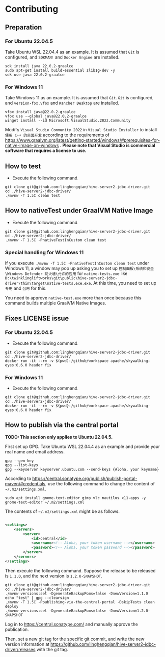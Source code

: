 # Contributing

## Preparation

### For Ubuntu 22.04.5

Take Ubuntu WSL 22.04.4 as an example.
It is assumed that `Git` is configured, and `SDKMAN!` and `Docker Engine` are installed.

```shell
sdk install java 22.0.2-graalce
sudo apt-get install build-essential zlib1g-dev -y
sdk use java 22.0.2-graalce
```

### For Windows 11

Take Windows 11 as an example.
It is assumed that `Git.Git` is configured, and `version-fox.vfox` and `Rancher Desktop` are installed.

```
vfox install java@22.0.2-graalce
vfox use --global java@22.0.2-graalce
winget install --id Microsoft.VisualStudio.2022.Community
```

Modify `Visual Studio Community 2022` in `Visual Studio Installer` to install `使用 C++ 的桌面开发` according 
to the requirements of https://www.graalvm.org/latest/getting-started/windows/#prerequisites-for-native-image-on-windows .
**Please note that Visual Studio is commercial software that requires a license to use.**

## How to test

- Execute the following command.

```shell
git clone git@github.com:linghengqian/hive-server2-jdbc-driver.git
cd ./hive-server2-jdbc-driver/
./mvnw -T 1.5C clean test
```

## How to nativeTest under GraalVM Native Image

- Execute the following command.

```shell
git clone git@github.com:linghengqian/hive-server2-jdbc-driver.git
cd ./hive-server2-jdbc-driver/
./mvnw -T 1.5C -PnativeTestInCustom clean test
```

### Special handling for Windows 11

If you execute `./mvnw -T 1.5C -PnativeTestInCustom clean test` under Windows 11, 
a window may pop up asking you to set up `控制面板\系统和安全\Windows Defender 防火墙\允许的应用` for `native-tests.exe` 
like `D:\twinklingliftworks\git\public\hive-server2-jdbc-driver\thin\target\native-tests.exe.exe`. 
At this time, you need to set up `专用` and `公用` for this.

You need to approve `native-test.exe` more than once because this command builds multiple GraalVM Native Images.

## Fixes LICENSE issue

### For Ubuntu 22.04.5

- Execute the following command.

```shell
git clone git@github.com:linghengqian/hive-server2-jdbc-driver.git
cd ./hive-server2-jdbc-driver/
docker run -it --rm -v $(pwd):/github/workspace apache/skywalking-eyes:0.6.0 header fix
```

### For Windows 11

- Execute the following command.

```
git clone git@github.com:linghengqian/hive-server2-jdbc-driver.git
cd ./hive-server2-jdbc-driver/
docker run -it --rm -v ${pwd}:/github/workspace apache/skywalking-eyes:0.6.0 header fix
```

## How to publish via the central portal

**TODO: This section only applies to Ubuntu 22.04.5.**

First set up GPG.
Take Ubuntu WSL 22.04.4 as an example and provide your real name and email address.

```shell
gpg --gen-key
gpg --list-keys
gpg --keyserver keyserver.ubuntu.com --send-keys {Aloha, your keyname}
```

According to https://central.sonatype.org/publish/publish-portal-maven/#credentials,
use the following command to change the content of `~/.m2/settings.xml`.

```shell
sudo apt install gnome-text-editor gimp vlc nautilus x11-apps -y
gnome-text-editor ~/.m2/settings.xml
```

The contents of `~/.m2/settings.xml` might be as follows.

```xml

<settings>
    <servers>
        <server>
            <id>central</id>
            <username><!-- Aloha, your token username --></username>
            <password><!-- Aloha, your token password --></password>
        </server>
    </servers>
</settings>
```

Then execute the following command.
Suppose the release to be released is `1.1.0`, and the next version is `1.2.0-SNAPSHOT`.

```shell
git clone git@github.com:linghengqian/hive-server2-jdbc-driver.git
cd ./hive-server2-jdbc-driver/
./mvnw versions:set -DgenerateBackupPoms=false -DnewVersion=1.1.0
echo "test" | gpg --clearsign
./mvnw -T 1.5C -Ppublishing-via-the-central-portal -DskipTests clean deploy
./mvnw versions:set -DgenerateBackupPoms=false -DnewVersion=1.2.0-SNAPSHOT
```

Log in to https://central.sonatype.com/ and manually approve the publication.

Then, set a new git tag for the specific git commit, 
and write the new version information at https://github.com/linghengqian/hive-server2-jdbc-driver/releases with the git tag.
